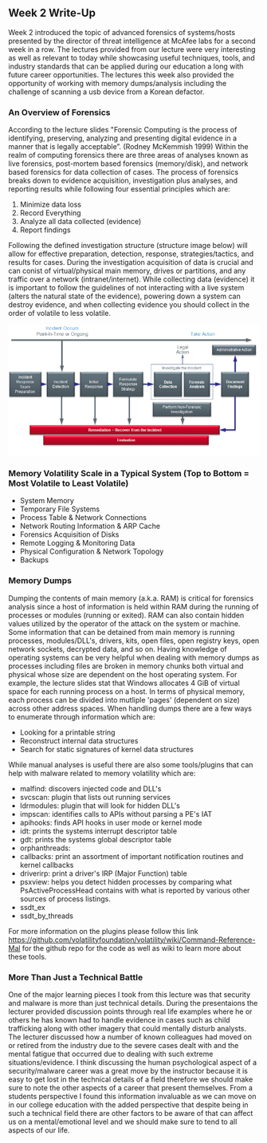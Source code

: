 ## Week 2 Write-Up
Week 2 introduced the topic of advanced forensics of systems/hosts presented by the director of threat intelligence at McAfee labs for a second week in a row. The lectures provided from our lecture were very interesting as well as relevant to today while showcasing useful techniques, tools, and industry standards that can be applied during our education a long with future career opportunities. The lectures this week also provided the opportunity of working with memory dumps/analysis including the challenge of scanning a usb device from a Korean defactor. 

### An Overview of Forensics
According to the lecture slides "Forensic Computing is the process of identifying, preserving, analyzing and presenting digital evidence in a manner that is legally acceptable”. (Rodney McKemmish 1999) Within the realm of computing forensics there are three areas of analyses known as live forensics, post-mortem based forensics (memory/disk), and network based forensics for data collection of cases. The process of forensics breaks down to evidence acquisition, investigation plus analyses, and reporting results while following four essential principles which are:
1. Minimize data loss
2. Record Everything
3. Analyze all data collected (evidence)
4. Report findings

Following the defined investigation structure (structure image below) will allow for effective preparation, detection, response, strategies/tactics, and results for cases. During the investigation acquisition of data is crucial and can conist of virtual/physical main memory, drives or partitions, and any traffic over a network (intranet/internet). While collecting data (evidence) it is important to follow the guidelines of not interacting with a live system (alters the natural state of the evidence), powering down a system can destroy evidence, and when collecting evidence you should collect in the order of volatile to less volatile. 

<img src="ResponseStructure.PNG" alt="hi1" class="inline"/>

### Memory Volatility Scale in a Typical System (Top to Bottom = Most Volatile to Least Volatile)
- System Memory
- Temporary File Systems 
- Process Table & Network Connections
- Network Routing Information & ARP Cache
- Forensics Acquisition of Disks 
- Remote Logging & Monitoring Data
- Physical Configuration & Network Topology 
- Backups

### Memory Dumps
Dumping the contents of main memory (a.k.a. RAM) is critical for forensics analysis since a host of information is held within RAM during the running of processes or modules (running or exited). RAM can also contain hidden values utilized by the operator of the attack on the system or machine. Some information that can be detained from main memory is running processes, modules/DLL's, drivers, kits, open files, open registry keys, open network sockets, decrypted data, and so on. Having knowledge of operating systems can be very helpful when dealing with memory dumps as processes including files are broken in memory chunks both virtual and physical whose size are dependent on the host operating system. For example, the lecture slides stat that Windows allocates 4 GiB of virtual space for each running process on a host. In terms of physical memory, each process can be divided into mutliple 'pages' (dependent on size) across other address spaces. When handling dumps there are a few ways to enumerate through information which are:
- Looking for a printable string 
- Reconstruct internal data structures
- Search for static signatures of kernel data structures

While manual analyses is useful there are also some tools/plugins that can help with malware related to memory volatility which are:
- malfind: discovers injected code and DLL's
- svcscan: plugin that lists out running services
- ldrmodules: plugin that will look for hidden DLL's
- impscan: identifies calls to APIs without parsing a PE's IAT 
- apihooks: finds API hooks in user mode or kernel mode 
- idt: prints the systems interrupt descriptor table 
- gdt: prints the systems global descriptor table 
- orphanthreads:
- callbacks: print an assortment of important notification routines and kernel callbacks
- driverirp: print a driver's IRP (Major Function) table
- psxview: helps you detect hidden processes by comparing what PsActiveProcessHead contains with what is reported by various other sources of process listings.
- ssdt_ex
- ssdt_by_threads

 For more information on the plugins please follow this link https://github.com/volatilityfoundation/volatility/wiki/Command-Reference-Mal for the github repo for the code as well as wiki to learn more about these tools. 

### More Than Just a Technical Battle
One of the major learning pieces I took from this lecture was that security and malware is more than just technical details. During the presentaions the lecturer provided discussion points through real life examples where he or others he has known had to handle evidence in cases such as child trafficking along with other imagery that could mentally disturb analysts. The lecturer discussed how a number of known colleagues had moved on or retired from the industry due to the severe cases dealt with and the mental fatigue that occurred due to dealing with such extreme situations/evidence. I think discussing the human psychological aspect of a security/malware career was a great move by the instructor because it is easy to get lost in the technical details of a field therefore we should make sure to note the other aspects of a career that present themselves. From a students perspective I found this information invaluable as we can move on in our college education with the added perspective that despite being in such a technical field there are other factors to be aware of that can affect us on a mental/emotional level and we should make sure to tend to all aspects of our life. 



